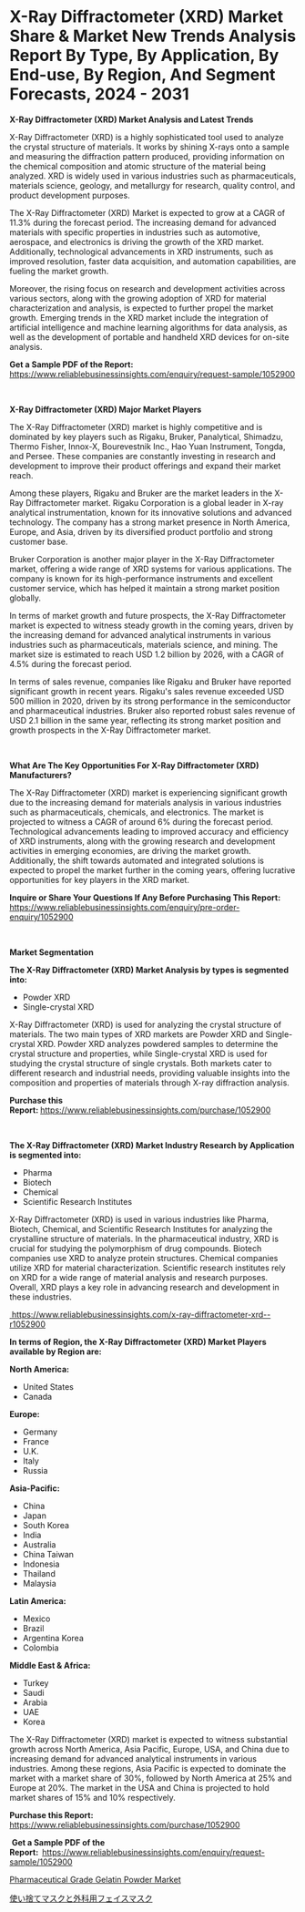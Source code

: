 <p><h1>X-Ray Diffractometer (XRD) Market Share & Market New Trends Analysis Report By Type, By Application, By End-use, By Region, And Segment Forecasts, 2024 - 2031</h1></p><p><strong>X-Ray Diffractometer (XRD) Market Analysis and Latest Trends</strong></p>
<p><p>X-Ray Diffractometer (XRD) is a highly sophisticated tool used to analyze the crystal structure of materials. It works by shining X-rays onto a sample and measuring the diffraction pattern produced, providing information on the chemical composition and atomic structure of the material being analyzed. XRD is widely used in various industries such as pharmaceuticals, materials science, geology, and metallurgy for research, quality control, and product development purposes.</p><p>The X-Ray Diffractometer (XRD) Market is expected to grow at a CAGR of 11.3% during the forecast period. The increasing demand for advanced materials with specific properties in industries such as automotive, aerospace, and electronics is driving the growth of the XRD market. Additionally, technological advancements in XRD instruments, such as improved resolution, faster data acquisition, and automation capabilities, are fueling the market growth.</p><p>Moreover, the rising focus on research and development activities across various sectors, along with the growing adoption of XRD for material characterization and analysis, is expected to further propel the market growth. Emerging trends in the XRD market include the integration of artificial intelligence and machine learning algorithms for data analysis, as well as the development of portable and handheld XRD devices for on-site analysis.</p></p>
<p><strong>Get a Sample PDF of the Report:&nbsp;</strong> <a href="https://www.reliablebusinessinsights.com/enquiry/request-sample/1052900">https://www.reliablebusinessinsights.com/enquiry/request-sample/1052900</a></p>
<p>&nbsp;</p>
<p><strong>X-Ray Diffractometer (XRD) Major Market Players</strong></p>
<p><p>The X-Ray Diffractometer (XRD) market is highly competitive and is dominated by key players such as Rigaku, Bruker, Panalytical, Shimadzu, Thermo Fisher, Innox-X, Bourevestnik Inc., Hao Yuan Instrument, Tongda, and Persee. These companies are constantly investing in research and development to improve their product offerings and expand their market reach.</p><p>Among these players, Rigaku and Bruker are the market leaders in the X-Ray Diffractometer market. Rigaku Corporation is a global leader in X-ray analytical instrumentation, known for its innovative solutions and advanced technology. The company has a strong market presence in North America, Europe, and Asia, driven by its diversified product portfolio and strong customer base.</p><p>Bruker Corporation is another major player in the X-Ray Diffractometer market, offering a wide range of XRD systems for various applications. The company is known for its high-performance instruments and excellent customer service, which has helped it maintain a strong market position globally.</p><p>In terms of market growth and future prospects, the X-Ray Diffractometer market is expected to witness steady growth in the coming years, driven by the increasing demand for advanced analytical instruments in various industries such as pharmaceuticals, materials science, and mining. The market size is estimated to reach USD 1.2 billion by 2026, with a CAGR of 4.5% during the forecast period.</p><p>In terms of sales revenue, companies like Rigaku and Bruker have reported significant growth in recent years. Rigaku's sales revenue exceeded USD 500 million in 2020, driven by its strong performance in the semiconductor and pharmaceutical industries. Bruker also reported robust sales revenue of USD 2.1 billion in the same year, reflecting its strong market position and growth prospects in the X-Ray Diffractometer market.</p></p>
<p>&nbsp;</p>
<p><strong>What Are The Key Opportunities For X-Ray Diffractometer (XRD) Manufacturers?</strong></p>
<p><p>The X-Ray Diffractometer (XRD) market is experiencing significant growth due to the increasing demand for materials analysis in various industries such as pharmaceuticals, chemicals, and electronics. The market is projected to witness a CAGR of around 6% during the forecast period. Technological advancements leading to improved accuracy and efficiency of XRD instruments, along with the growing research and development activities in emerging economies, are driving the market growth. Additionally, the shift towards automated and integrated solutions is expected to propel the market further in the coming years, offering lucrative opportunities for key players in the XRD market.</p></p>
<p><strong>Inquire or Share Your Questions If Any Before Purchasing This Report:</strong> <a href="https://www.reliablebusinessinsights.com/enquiry/pre-order-enquiry/1052900">https://www.reliablebusinessinsights.com/enquiry/pre-order-enquiry/1052900</a></p>
<p>&nbsp;</p>
<p><strong>Market Segmentation</strong></p>
<p><strong>The X-Ray Diffractometer (XRD) Market Analysis by types is segmented into:</strong></p>
<p><ul><li>Powder XRD</li><li>Single-crystal XRD</li></ul></p>
<p><p>X-Ray Diffractometer (XRD) is used for analyzing the crystal structure of materials. The two main types of XRD markets are Powder XRD and Single-crystal XRD. Powder XRD analyzes powdered samples to determine the crystal structure and properties, while Single-crystal XRD is used for studying the crystal structure of single crystals. Both markets cater to different research and industrial needs, providing valuable insights into the composition and properties of materials through X-ray diffraction analysis.</p></p>
<p><strong>Purchase this Report:&nbsp;</strong><a href="https://www.reliablebusinessinsights.com/purchase/1052900">https://www.reliablebusinessinsights.com/purchase/1052900</a></p>
<p>&nbsp;</p>
<p><strong>The X-Ray Diffractometer (XRD) Market Industry Research by Application is segmented into:</strong></p>
<p><ul><li>Pharma</li><li>Biotech</li><li>Chemical</li><li>Scientific Research Institutes</li></ul></p>
<p><p>X-Ray Diffractometer (XRD) is used in various industries like Pharma, Biotech, Chemical, and Scientific Research Institutes for analyzing the crystalline structure of materials. In the pharmaceutical industry, XRD is crucial for studying the polymorphism of drug compounds. Biotech companies use XRD to analyze protein structures. Chemical companies utilize XRD for material characterization. Scientific research institutes rely on XRD for a wide range of material analysis and research purposes. Overall, XRD plays a key role in advancing research and development in these industries.</p></p>
<p><a href="https://www.reliablebusinessinsights.com/x-ray-diffractometer-xrd--r1052900">&nbsp;https://www.reliablebusinessinsights.com/x-ray-diffractometer-xrd--r1052900</a></p>
<p><strong>In terms of Region, the X-Ray Diffractometer (XRD) Market Players available by Region are:</strong></p>
<p>
    <p> <strong> North America: </strong>
        <ul>
            <li>United States</li>
            <li>Canada</li>
        </ul>
        </p> 
    <p> <strong> Europe: </strong>
        <ul>
            <li>Germany</li>
            <li>France</li>
            <li>U.K.</li>
            <li>Italy</li>
            <li>Russia</li>
        </ul>
        </p> 
    <p> <strong> Asia-Pacific: </strong>
        <ul>
            <li>China</li>
            <li>Japan</li>
            <li>South Korea</li>
            <li>India</li>
            <li>Australia</li>
            <li>China Taiwan</li>
            <li>Indonesia</li>
            <li>Thailand</li>
            <li>Malaysia</li>
        </ul>
        </p> 
    <p> <strong> Latin America: </strong>
        <ul>
            <li>Mexico</li>
            <li>Brazil</li>
            <li>Argentina Korea</li>
            <li>Colombia</li>
        </ul>
        </p> 
    <p> <strong> Middle East & Africa: </strong>
        <ul>
            <li>Turkey</li>
            <li>Saudi</li>
            <li>Arabia</li>
            <li>UAE</li>
            <li>Korea</li>
        </ul>
    </p>
    </p>
<p><p>The X-Ray Diffractometer (XRD) market is expected to witness substantial growth across North America, Asia Pacific, Europe, USA, and China due to increasing demand for advanced analytical instruments in various industries. Among these regions, Asia Pacific is expected to dominate the market with a market share of 30%, followed by North America at 25% and Europe at 20%. The market in the USA and China is projected to hold market shares of 15% and 10% respectively.</p></p>
<p><strong>Purchase this Report: </strong><a href="https://www.reliablebusinessinsights.com/purchase/1052900">https://www.reliablebusinessinsights.com/purchase/1052900</a></p>
<p>&nbsp;<strong>Get a Sample PDF of the Report:&nbsp;&nbsp;</strong><a href="https://www.reliablebusinessinsights.com/enquiry/request-sample/1052900">https://www.reliablebusinessinsights.com/enquiry/request-sample/1052900</a></p>
<p><strong></strong></p>
<p><p><a href="https://view.publitas.com/reportprime-1/pharmaceutical-grade-gelatin-powder-market-analysis-and-sze-forecasted-for-period-from-2024-to-2031/">Pharmaceutical Grade Gelatin Powder Market</a></p><p><a href="https://github.com/mathieurico66/Market-Research-Report-List-1/blob/main/570343691235.md">使い捨てマスクと外科用フェイスマスク</a></p></p>